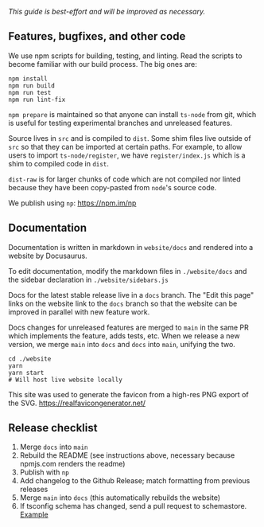 *This guide is best-effort and will be improved as necessary.*

## Features, bugfixes, and other code

We use npm scripts for building, testing, and linting.  Read the scripts to become familiar with our build process.  The big ones are:

```
npm install
npm run build
npm run test
npm run lint-fix
```

`npm prepare` is maintained so that anyone can install `ts-node` from git, which is useful for testing experimental branches and unreleased features.

Source lives in `src` and is compiled to `dist`.  Some shim files live outside of `src` so that they can be imported at
certain paths.  For example, to allow users to import `ts-node/register`, we have `register/index.js` which is a shim to
compiled code in `dist`.

`dist-raw` is for larger chunks of code which are not compiled nor linted because they have been copy-pasted from `node`'s source code.

We publish using `np`: https://npm.im/np

## Documentation

Documentation is written in markdown in `website/docs` and rendered into a website by Docusaurus.

To edit documentation, modify the markdown files in `./website/docs` and the sidebar declaration in `./website/sidebars.js`

Docs for the latest stable release live in a `docs` branch.  The "Edit this page" links on the website link to the `docs`
branch so that the website can be improved in parallel with new feature work.

Docs changes for unreleased features are merged to `main` in the same PR which implements the feature, adds tests, etc.
When we release a new version, we merge `main` into `docs` and `docs` into `main`, unifying the two.

```shell
cd ./website
yarn
yarn start
# Will host live website locally
```

This site was used to generate the favicon from a high-res PNG export of the SVG. https://realfavicongenerator.net/

## Release checklist

1. Merge `docs` into `main`
2. Rebuild the README (see instructions above, necessary because npmjs.com renders the readme)
3. Publish with `np`
4. Add changelog to the Github Release; match formatting from previous releases
5. Merge `main` into `docs` (this automatically rebuilds the website)
6. If tsconfig schema has changed, send a pull request to schemastore.  [Example](https://github.com/SchemaStore/schemastore/pull/1208)
